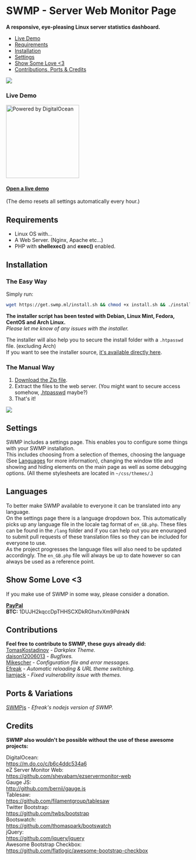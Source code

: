 # SWMP - Server Web Monitor Page

**A responsive, eye-pleasing Linux server statistics dashboard.**
- [Live Demo](#live-demo)
- [Requirements](#requirements)
- [Installation](#installation)
- [Settings](#settings)
- [Show Some Love <3](#show-some-love-3)
- [Contributions, Ports & Credits](#contributions)


![](http://i.imgur.com/q8XWluS.png)    

### Live Demo    
<a href="https://m.do.co/c/b6c4ddc534a6" target="_blank"><img src="https://opensource.nyc3.digitaloceanspaces.com/attribution/assets/PoweredByDO/DO_Powered_by_Badge_blue.png" alt="Powered by DigitalOcean" width="200"/></a>    
#### [Open a live demo](https://demo.swmp.ml)    
(The demo resets all settings automatically every hour.)

## Requirements
- Linux OS with...
- A Web Server. (Nginx, Apache etc...)
- PHP with **shellexec()** and **exec()** enabled.

## Installation

### The Easy Way
Simply run:
```bash
wget https://get.swmp.ml/install.sh && chmod +x install.sh && ./install.sh
```
**The installer script has been tested with Debian, Linux Mint, Fedora, CentOS and Arch Linux.**   
*Please let me know of any issues with the installer.*

The installer will also help you to secure the install folder with a `.htpasswd` file. (excluding Arch)    
If you want to see the installer source, [it's available directly here](https://get.swmp.ml/install.sh).    

### The Manual Way
1. [Download the Zip file](https://github.com/fuzzymannerz/swmp/archive/master.zip).
2. Extract the files to the web server. (You might want to secure access somehow, [.htpasswd](http://www.htaccesstools.com/htpasswd-generator/) maybe?)
3. That's it!

![](https://camo.githubusercontent.com/b5d5b9c5b91d43c3352ac1cd7eb31b73116a4bee/687474703a2f2f692e696d6775722e636f6d2f766c77394e79562e706e67)
## Settings
SWMP includes a settings page. This enables you to configure some things with your SWMP installation.    
This includes choosing from a selection of themes, choosing the language (See [Languages](#languages) for more information), changing the window title and showing and hiding elements on the main page as well as some debugging options.
(All theme stylesheets are located in `~/css/themes/`.)

## Languages
To better make SWMP available to everyone it can be translated into any language.    
On the settings page there is a language dropdown box. This automatically picks up any language file in the locale tag format of `en_GB.php`. These files can be found in the `/lang` folder and if you can help out you are enouraged to submit pull requests of these translation files so they can be included for everyone to use.    
As the project progresses the language files will also need to be updated accordingly. The `en_GB.php` file will always be up to date however so can always be used as a reference point.

## Show Some Love <3
If you make use of SWMP in some way, please consider a donation.    

**[PayPal](https://paypal.me/fuzzymannerz)**        
**BTC:** 1DUJH2kqccDpTHHSCXDkRGhxtvXm9PdnkN

## Contributions
**Feel free to contribute to SWMP, these guys already did:**   
[TomasKostadinov](https://github.com/TomasKostadinov) - _Darkplex Theme._    
[daison12006013](https://github.com/daison12006013) - _Bugfixes._   
[Mikescher](https://github.com/Mikescher) - _Configuration file and error messages._    
[Efreak](https://github.com/Efreak) - _Automatic reloading & URL theme switching._   
[liamjack](https://github.com/liamjack) - _Fixed vulnerability issue with themes._

## Ports & Variations
[SWMPjs](https://github.com/Efreak/swmpjs) - _Efreak's nodejs version of SWMP._   

## Credits
**SWMP also wouldn't be possible without the use of these awesome projects:**    

DigitalOcean:    
https://m.do.co/c/b6c4ddc534a6    
eZ Server Monitor Web:    
https://github.com/shevabam/ezservermonitor-web    
Gauge JS:    
http://github.com/bernii/gauge.js   
Tablesaw:    
https://github.com/filamentgroup/tablesaw    
Twitter Bootstrap:    
https://github.com/twbs/bootstrap    
Bootswatch:    
https://github.com/thomaspark/bootswatch    
jQuery:    
https://github.com/jquery/jquery    
Awesome Bootstrap Checkbox:    
https://github.com/flatlogic/awesome-bootstrap-checkbox    
